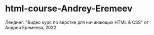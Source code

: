# html-course-Andrey-Eremeev
Лендинг: "Видео курс по вёрстке для начинающих HTML &amp; CSS" от Андрея Еремеева, 2022
